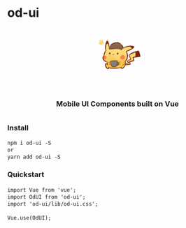 # od-ui
<p align="center">
    <img alt="logo" src="./examples/assets/logo.png" width="120" height="120" style="margin-bottom: 10px;">
</p>
<h3 align="center" style="margin: 30px 0 35px;">Mobile UI Components built on Vue</h3>

### Install

```
npm i od-ui -S
or
yarn add od-ui -S
```

### Quickstart

```
import Vue from 'vue';
import OdUI from 'od-ui';
import 'od-ui/lib/od-ui.css';

Vue.use(OdUI);
```
